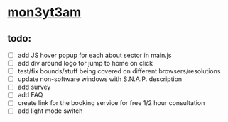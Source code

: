 # [mon3yt3am](https://mon3yt3am.github.io)

## todo:
- [ ] add JS hover popup for each about sector in main.js
- [ ] add div around logo for jump to home on click
- [ ] test/fix bounds/stuff being covered on different browsers/resolutions
- [ ] update non-software windows with S.N.A.P. description
- [ ] add survey
- [ ] add FAQ
- [ ] create link for the booking service for free 1/2 hour consultation
- [ ] add light mode switch